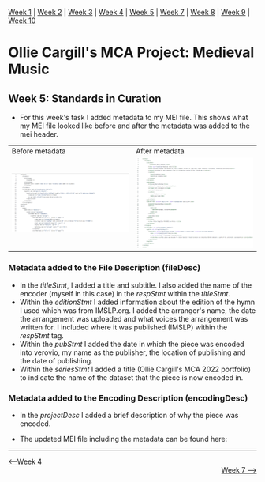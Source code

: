 [Week 1](https://olliecargill.github.io/MCA-2022) | [Week 2](https://olliecargill.github.io/MCA-2022/labtasks/week2/week2.html) | [Week 3](https://olliecargill.github.io/MCA-2022/labtasks/week3/week3.html) | [Week 4](https://olliecargill.github.io/MCA-2022/labtasks/week4/week4.html) | [Week 5](https://olliecargill.github.io/MCA-2022/labtasks/week5/week5.html) | [Week 7](https://olliecargill.github.io/MCA-2022/labtasks/week7/week7.html) | [Week 8](https://olliecargill.github.io/MCA-2022/labtasks/week8/week8.html) | [Week 9](https://olliecargill.github.io/MCA-2022/labtasks/week9/week9.html) | [Week 10](https://olliecargill.github.io/MCA-2022/labtasks/week10/week10.html)

# Ollie Cargill's MCA Project: Medieval Music

## Week 5: Standards in Curation

* For this week's task I added metadata to my MEI file. This shows what my MEI file looked like before and after the metadata was added to the mei header.

<table class="screenshots">
  <tr>
    <td class="text-table">Before metadata</td>
    <td class="text-table">After metadata</td>
  </tr>
  <tr>
    <td class="text-table"><img src="meifilenometadata.png"></td>
    <td class="text-table"><img src="meifilemetadata.png"></td>
  </tr>
  </table>

### Metadata added to the File Description (fileDesc)

* In the <i>titleStmt</i>, I added a title and subtitle. I also added the name of the encoder (myself in this case) in the <i>respStmt</i> within the <i>titleStmt</i>.
* Within the <i>editionStmt</i> I added information about the edition of the hymn I used which was from IMSLP.org. I added the arranger's name, the date the arrangement was uploaded and what voices the arrangement was written for. I included where it was published (IMSLP) within the <i>respStmt</i> tag. 
* Within the <i>pubStmt</i> I added the date in which the piece was encoded into verovio, my name as the publisher, the location of publishing and the date of publishing.
* Within the <i>seriesStmt</i> I added a title (Ollie Cargill's MCA 2022 portfolio) to indicate the name of the dataset that the piece is now encoded in. 

### Metadata added to the Encoding Description (encodingDesc)

* In the <i>projectDesc</i> I added a brief description of why the piece was encoded.

* The updated MEI file including the metadata can be found here: 

<hr>

<div align="left"><a href="https://olliecargill.github.io/MCA-2022/labtasks/week4/week4.html"><--Week 4</a> <div align="right"><a href="https://olliecargill.github.io/MCA-2022/labtasks/week7/week7.html">Week 7 --></a> </div>
